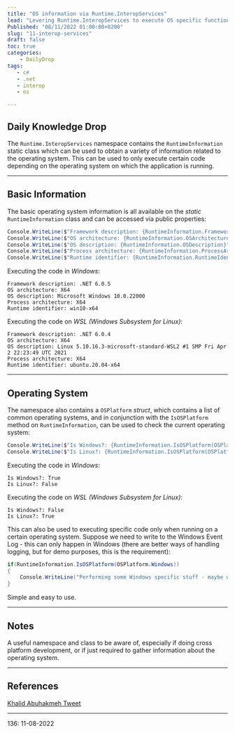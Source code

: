 ```yaml
---
title: "OS information via Runtime.InteropServices"
lead: "Levering Runtime.InteropServices to execute OS specific functionality"
Published: "08/11/2022 01:00:00+0200"
slug: "11-interop-services"
draft: false
toc: true
categories:
    - DailyDrop
tags:
   - c#
   - .net
   - interop
   - os

---
```


## Daily Knowledge Drop

The `Runtime.InteropServices` namespace contains the `RuntimeInformation` static class which can be used to obtain a variety of information related to the operating system. This can be used to only execute certain code depending on the operating system on which the application is running.

---

## Basic Information

The basic operating system information is all available on the _static_ `RuntimeInformation` class and can be accessed via public properties:

``` csharp
Console.WriteLine($"Framework description: {RuntimeInformation.FrameworkDescription}");
Console.WriteLine($"OS architecture: {RuntimeInformation.OSArchitecture}");
Console.WriteLine($"OS description: {RuntimeInformation.OSDescription}");
Console.WriteLine($"Process architecture: {RuntimeInformation.ProcessArchitecture}");
Console.WriteLine($"Runtime identifier: {RuntimeInformation.RuntimeIdentifier}");
```

Executing the code in _Windows_:

``` terminal
Framework description: .NET 6.0.5
OS architecture: X64
OS description: Microsoft Windows 10.0.22000
Process architecture: X64
Runtime identifier: win10-x64
```

Executing the code on _WSL (Windows Subsystem for Linux)_:

``` terminal
Framework description: .NET 6.0.4
OS architecture: X64
OS description: Linux 5.10.16.3-microsoft-standard-WSL2 #1 SMP Fri Apr 2 22:23:49 UTC 2021
Process architecture: X64
Runtime identifier: ubuntu.20.04-x64
```

---

## Operating System

The namespace also contains a `OSPlatform` _struct_, which contains a list of common operating systems, and in conjunction with the `IsOSPlatform` method on `RuntimeInformation`, can be used to check the current operating system:

``` csharp
Console.WriteLine($"Is Windows?: {RuntimeInformation.IsOSPlatform(OSPlatform.Windows)}");
Console.WriteLine($"Is Linux?: {RuntimeInformation.IsOSPlatform(OSPlatform.Linux)}");
```

Executing the code in _Windows_:

``` terminal
Is Windows?: True
Is Linux?: False
```

Executing the code on _WSL (Windows Subsystem for Linux)_:

``` terminal
Is Windows?: False
Is Linux?: True
```

This can also be used to executing specific code only when running on a certain operating system. Suppose we need to write to the Windows Event Log - this can only happen in Windows (there are better ways of handling logging, but for demo purposes, this is the requirement):

``` csharp
if(RuntimeInformation.IsOSPlatform(OSPlatform.Windows))
{
    Console.WriteLine("Performing some Windows specific stuff - maybe writing to EventLog for example");
}
```

Simple and  easy to use.

---

## Notes

A useful namespace and class to be aware of, especially if doing cross platform development, or if just required to gather information about the operating system.

---

## References

[Khalid Abuhakmeh Tweet](https://twitter.com/buhakmeh/status/1541104583728136192)   

---

<?# DailyDrop ?>136: 11-08-2022<?#/ DailyDrop ?>
